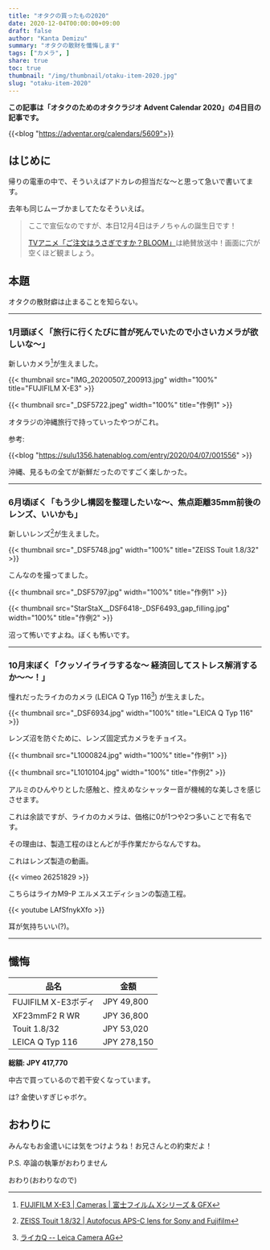 ```yaml
---
title: "オタクの買ったもの2020"
date: 2020-12-04T00:00:00+09:00
draft: false
author: "Kanta Demizu"
summary: "オタクの散財を懺悔します"
tags: ["カメラ", ]
share: true
toc: true
thumbnail: "/img/thumbnail/otaku-item-2020.jpg"
slug: "otaku-item-2020"
---
```


**この記事は「オタクのためのオタクラジオ Advent Calendar 2020」の4日目の記事です。**

{{<blog "https://adventar.org/calendars/5609">}}

## はじめに

帰りの電車の中で、そういえばアドカレの担当だな〜と思って急いで書いてます。

去年も同じムーブかましてたなそういえば。

> ここで宣伝なのですが、本日12月4日はチノちゃんの誕生日です！
>
> [TVアニメ「ご注文はうさぎですか？BLOOM」](https://gochiusa.com/bloom/)は絶賛放送中！画面に穴が空くほど観ましょう。

## 本題

オタクの散財癖は止まることを知らない。

---

### 1月頭ぼく「旅行に行くたびに首が死んでいたので小さいカメラが欲しいな〜」

新しいカメラ[^1]が生えました。

{{< thumbnail src="IMG_20200507_200913.jpg" width="100%" title="FUJIFILM X-E3" >}}

{{< thumbnail src="_DSF5722.jpeg" width="100%" title="作例1" >}}

オタラジの沖縄旅行で持っていったやつがこれ。

参考: 

{{<blog "https://sulu1356.hatenablog.com/entry/2020/04/07/001556" >}}

沖縄、見るもの全てが新鮮だったのですごく楽しかった。

---

### 6月頃ぼく「もう少し構図を整理したいな〜、焦点距離35mm前後のレンズ、いいかも」

新しいレンズ[^2]が生えました。

{{< thumbnail src="_DSF5748.jpg" width="100%" title="ZEISS Touit 1.8/32" >}}

こんなのを撮ってました。

{{< thumbnail src="_DSF5797.jpg" width="100%" title="作例1" >}}

{{< thumbnail src="StarStaX__DSF6418-_DSF6493_gap_filling.jpg" width="100%" title="作例2" >}}

沼って怖いですよね。ぼくも怖いです。

---

### 10月末ぼく「クッソイライラするな〜 経済回してストレス解消するか〜〜！」

憧れだったライカのカメラ (LEICA Q Typ 116[^3]) が生えました。

{{< thumbnail src="_DSF6934.jpg" width="100%" title="LEICA Q Typ 116" >}}

レンズ沼を防ぐために、レンズ固定式カメラをチョイス。

{{< thumbnail src="L1000824.jpg" width="100%" title="作例1" >}}

{{< thumbnail src="L1010104.jpg" width="100%" title="作例2" >}}

アルミのひんやりとした感触と、控えめなシャッター音が機械的な美しさを感じさせます。

これは余談ですが、ライカのカメラは、価格に0が1つや2つ多いことで有名です。

その理由は、製造工程のほとんどが手作業だからなんですね。

これはレンズ製造の動画。

{{< vimeo 26251829 >}}

こちらはライカM9-P エルメスエディションの製造工程。

{{< youtube LAfSfnykXfo >}}

耳が気持ちいい(?)。

---

## 懺悔

|品名               |金額       |
|-------------------|-----------|
|FUJIFILM X-E3ボディ|JPY 49,800 |
|XF23mmF2 R WR      |JPY 36,800 |
|Touit 1.8/32       |JPY 53,020 |
|LEICA Q Typ 116    |JPY 278,150|

**総額: JPY 417,770**

中古で買っているので若干安くなっています。

は? 金使いすぎじゃボケ。

## おわりに

みんなもお金遣いには気をつけようね！お兄さんとの約束だよ！

P.S. 卒論の執筆がおわりません

おわり(おわりなので)

[^1]: [FUJIFILM X-E3 | Cameras | 富士フイルム Xシリーズ & GFX](https://fujifilm-x.com/ja-jp/products/cameras/x-e3/)
[^2]: [ZEISS Touit 1.8/32 | Autofocus APS-C lens for Sony and Fujifilm](https://www.zeiss.co.jp/consumer-products/photography/touit/touit-1832.html)
[^3]: [ライカQ -- Leica Camera AG](https://jp.leica-camera.com/Photography/%E3%83%A9%E3%82%A4%E3%82%ABQ/%E3%83%A9%E3%82%A4%E3%82%ABQ)
